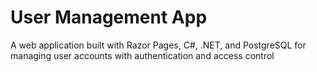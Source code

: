 # User Management App

A web application built with Razor Pages, C#, .NET, and PostgreSQL for managing user accounts with authentication and access control
